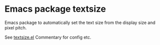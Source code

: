 # Emacs package textsize

Emacs package to automatically set the text size from the display size and pixel pitch.

See [textsize.el](./textsize.el) Commentary for config etc.
